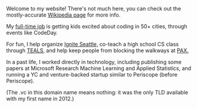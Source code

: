 
Welcome to my website! There's not much here, you can check out the mostly-accurate
[Wikipedia page](https://en.wikipedia.org/wiki/Tyler_Menezes) for more info.

My [full-time job](https://www.srnd.org/) is getting kids excited about coding in 50+ cities, through events like
CodeDay.

For fun, I help organize [Ignite Seattle,](https://igniteseattle.com) co-teach a high school CS class through
[TEALS,](https://tealsk12.org/) and help keep people from blocking the walkways at [PAX.](http://paxsite.com/)

In a past life, I worked directly in technology, including publishing some papers at Microsoft Research Machine Learning
and Applied Statistics, and running a YC and venture-backed startup similar to Periscope (before Periscope).

(The .vc in this domain name means nothing: it was the only TLD available with my first name in 2012.)
